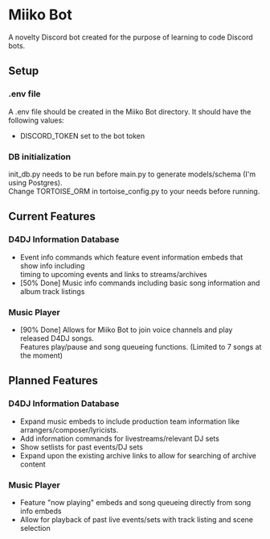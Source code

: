 # Miiko Bot
A novelty Discord bot created for the purpose of learning to code Discord bots.

## Setup

### .env file
A .env file should be created in the Miiko Bot directory. It should have the following values:
 - DISCORD_TOKEN set to the bot token

### DB initialization
init_db.py needs to be run before main.py to generate models/schema (I'm using Postgres).  
Change TORTOISE_ORM in tortoise_config.py to your needs before running.

## Current Features

### D4DJ Information Database
- Event info commands which feature event information embeds that show info including  
  timing to upcoming events and links to streams/archives
- [50% Done] Music info commands including basic song information and album track listings

### Music Player
- [90% Done] Allows for Miiko Bot to join voice channels and play released D4DJ songs.  
  Features play/pause and song queueing functions. (Limited to 7 songs at the moment)

## Planned Features

### D4DJ Information Database
- Expand music embeds to include production team information like arrangers/composer/lyricists.
- Add information commands for livestreams/relevant DJ sets
- Show setlists for past events/DJ sets
- Expand upon the existing archive links to allow for searching of archive content

### Music Player
- Feature "now playing" embeds and song queueing directly from song info embeds
- Allow for playback of past live events/sets with track listing and scene selection